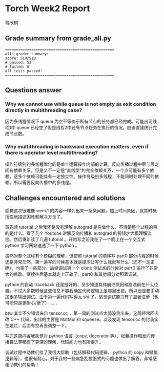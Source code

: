 # Torch Week2 Report
蒋欣桐

## Grade summary from grade_all.py
```
==================================================
all: grader summary:
score: 510/510
# passed: 53
# failed: 0
all tests passed!
==================================================
```

## Questions answer

### Why we cannot use while queue is not empty as exit condition directly in multithreading case?  
因为多线程情况下 queue 为空不等价于所有节点的任务都已经完成。可能出现线程1中 queue 已经空了但是线程2中还有节点任务在执行的情况。应该直接统计完成节点数。

### Why multithreading in backward execution matters, even if there is operator level multithreading?
操作符级别的多线程优化的是单个运算操作内部的计算。反向传播过程中层与层之间有依赖关系，但是又不一定是“直线型”的完全依赖关系，一个点可能有多个依赖，这多个依赖可能具有一定独立性。操作符级别多线程，不能同时处理不同的依赖。所以需要反向传播中的多线程。

## Challenges encountered and solutions

感觉这次很难像 week1 的内容一样列出来一条条问题，加上时间原因，就暂时概括性地描述困难和解决方法了。  

首先读 tutorial 之后我还是没有理解 autograd 是在做什么，不清楚整个过程的目的是什么。看了几个 Youtube 讲解反向传播和 autograd 的视频才大概理解流程。然后重新读了几遍 tutorial 。开始写之前我花了一个晚上在一个交互式 python 学习网站速通了一下 python 。  

虽然对整个过程有个模糊的理解，但按照 tutorial 的顺序写 part0 部分内容的时候还是非常茫然，第一遍写的时候基本就是提示让写什么我就写什么（还不一定正确），也空了一些部分。后续调试第一个 clone 测试点的时候对 part0 进行了非常大的修改。继续往后基本就走上正轨了，part0 和其他部分对照着调试。

python 的自动 traceback 还是挺好的，至少知道具体崩溃原因和崩溃前在什么位置。不过大多数时候这些信息不够我确定代码逻辑上是哪里出错，所以还是要手动加很多输出调试。由于第一遍代码写得太 shi 了，感觉调试能力有了显著进步（也可能只是更耐心/犟了）……

btw 其实不少错误来自 tensor.cc ，第一周的测试点太弱没测出来。这周经常回去改 C++ 代码，出错的主要是 MatMul 和 squeeze。以及发现 tensor.cc 的封装实在是烂，后面有空再去调整一下。

写完这周内容我感觉对 python 语言（copy, decorator 等）、张量操作和反向传播算法等都有了更深的理解，代码能力也有所提升。

调试过程中助教们给了我很大帮助（包括解释代码逻辑、 python 的 copy 和赋值逻辑等），也很有耐心，对于我的一些病急乱投医式的问题也做出了解答。非常感谢助教们的帮助！